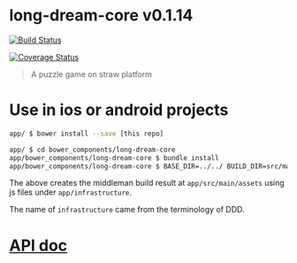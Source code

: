 # long-dream-core v0.1.14

[![Build Status](https://travis-ci.org/kt3kstudio/long-dream-core.svg?branch=gh-pages)](https://travis-ci.org/kt3kstudio/long-dream-core)

[![Coverage Status](https://coveralls.io/repos/kt3kstudio/long-dream-core/badge.png?branch=gh-pages)](https://coveralls.io/r/kt3kstudio/long-dream-core?branch=gh-pages)

> A puzzle game on straw platform

# Use in ios or android projects

```sh
app/ $ bower install --save [this repo]

app/ $ cd bower_components/long-dream-core
app/bower_components/long-dream-core $ bundle install
app/bower_components/long-dream-core $ BASE_DIR=../../ BUILD_DIR=src/main/assets bundle exec middleman build
```

The above creates the middleman build result at `app/src/main/assets` using js files under `app/infrastructure`.

The name of `infrastructure` came from the terminology of DDD.


# [API doc](http://kt3kstudio.github.io/long-dream-core/doc/v0.1.14/)
